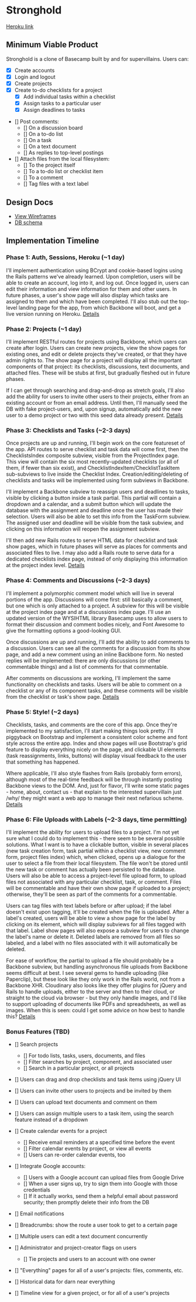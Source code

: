 # Stronghold

[Heroku link][heroku]

[heroku]: http://stronghold.herokuapp.com

## Minimum Viable Product

Stronghold is a clone of Basecamp built by and for supervillains. Users can:

- [x] Create accounts
- [x] Login and logout
- [x] Create projects
- [x] Create to-do checklists for a project
    - [x] Add individual tasks within a checklist
    - [x] Assign tasks to a particular user
    - [x] Assign deadlines to tasks
- [] Post comments:
  - [] On a discussion board
  - [] On a to-do list
  - [] On a task
  - [] On a text document
  - [] As replies to top-level postings
- [] Attach files from the local filesystem:
  - [] To the project itself
  - [] To a to-do list or checklist item
  - [] To a comment
  - [] Tag files with a text label

## Design Docs
* [View Wireframes][views]
* [DB schema][schema]

[views]: ./docs/views.md
[schema]: ./docs/schema.md

## Implementation Timeline

### Phase 1: Auth, Sessions, Heroku (~1 day)
I'll implement authentication using BCrypt and cookie-based logins using the Rails patterns we've already learned. Upon completion, users will be able to create an account, log into it, and log out. Once logged in, users can edit their information and view information for them and other users. In future phases, a user's show page will also display which tasks are assigned to them and which have been completed. I'll also stub out the top-level landing page for the app, from which Backbone will boot, and get a live version running on Heroku.
[Details][phase-one]

### Phase 2: Projects (~1 day)
I'll implement RESTful routes for projects using Backbone, which users can create after login. Users can create new projects, view the show pages for existing ones, and edit or delete projects they've created, or that they have admin rights to. The show page for a project will display all the important components of that project: its checklists, discussions, text documents, and attached files. These will be stubs at first, but gradually fleshed out in future phases.

If I can get through searching and drag-and-drop as stretch goals, I'll also add the ability for users to invite other users to their projects, either from an existing account or from an email address. Until then, I'll manually seed the DB with fake project-users, and, upon signup, automatically add the new user to a demo project or two with this seed data already present.
[Details][phase-two]

### Phase 3: Checklists and Tasks (~2-3 days)
Once projects are up and running, I'll begin work on the core featureset of the app. API routes to serve checklist and task data will come first, then the ChecklistsIndex composite subview, visible from the ProjectIndex page. This view will contain the six most recently-updated checklists (or all of them, if fewer than six exist), and ChecklistIndexItem/ChecklistTaskItem sub-subviews to live inside the Checklist Index. Creation/editing/deleting of checklists and tasks will be implemented using form subviews in Backbone.

I'll implement a Backbone subview to reassign users and deadlines to tasks, visible by clicking a button inside a task partial. This partial will contain a dropdown and a calendar, and a submit button which will update the database with the assignment and deadline once the user has made their selection. Users will also be able to set this info from the TaskForm subview. The assigned user and deadline will be visible from the task subview, and clicking on this information will reopen the assignment subview.

I'll then add new Rails routes to serve HTML data for checklist and task show pages, which in future phases will serve as places for comments and associated files to live. I may also add a Rails route to serve data for a dedicated checklists index page, instead of only displaying this information at the project index level.
[Details][phase-three]

### Phase 4: Comments and Discussions (~2-3 days)
I'll implement a polymorphic comment model which will live in several portions of the app. Discussions will come first: still basically a comment, but one which is only attached to a project. A subview for this will be visible at the project index page and at a discussions index page. I'll use an updated version of the WYSIHTML library Basecamp uses to allow users to format their discussion and comment bodies nicely, and Font Awesome to give the formatting options a good-looking GUI.

Once discussions are up and running, I'll add the ability to add comments to a discussion. Users can see all the comments for a discussion from its show page, and add a new comment using an inline Backbone form. No nested replies will be implemented: there are only discussions (or other commentable things) and a list of comments for that commentable.

After comments on discussions are working, I'll implement the same functionality on checklists and tasks. Users will be able to comment on a checklist or any of its component tasks, and these comments will be visible from the checklist or task's show page.
[Details][phase-four]

### Phase 5: Style! (~2 days)
Checklists, tasks, and comments are the core of this app. Once they're implemented to my satisfaction, I'll start making things look pretty. I'll piggyback on Bootstrap and implement a consistent color scheme and font style across the entire app. Index and show pages will use Bootstrap's grid feature to display everything nicely on the page, and clickable UI elements (task reassignments, links, buttons) will display visual feedback to the user that something has happened.

Where applicable, I'll also style flashes from Rails (probably form errors), although most of the real-time feedback will be through instantly posting Backbone views to the DOM. And, just for flavor, I'll write some static pages - home, about, contact us - that explain to the interested supervillain just /why/ they might want a web app to manage their next nefarious scheme.
[Details][phase-five]

### Phase 6: File Uploads with Labels (~2-3 days, time permitting)
I'll implement the ability for users to upload files to a project. I'm not yet sure what I could do to implement this - there seem to be several possible solutions. What I want is to have a clickable button, visible in several places (new task creation form, task partial within a checklist view, new comment form, project files index) which, when clicked, opens up a dialogue for the user to select a file from their local filesystem. The file won't be stored until the new task or comment has actually been persisted to the database. Users will also be able to access a project-level file upload form, to upload files not associated with any particular checklist, task, or comment. Files will be commentable and have their own show page if uploaded to a project; otherwise, they'll be seen as part of the comments for a commentable.

Users can tag files with text labels before or after upload; if the label doesn't exist upon tagging, it'll be created when the file is uploaded. After a label's created, users will be able to view a show page for the label by clicking on its element, which will display subviews for all files tagged with that label. Label show pages will also expose a subview for users to change the label's name or delete it. Deleted labels are removed from all files so labeled, and a label with no files associated with it will automatically be deleted.

For ease of workflow, the partial to upload a file should probably be a Backbone subview, but handling asynchronous file uploads from Backbone seems difficult at best. I see several gems to handle uploading (like Paperclip), but these look like they only work in the Rails world, not from a Backbone XHR. Cloudinary also looks like they offer plugins for jQuery and Rails to handle uploads, either to the server and then to their cloud, or straight to the cloud via browser - but they only handle images, and I'd like to support uploading of documents like PDFs and spreadsheets, as well as images. When this is seen: could I get some advice on how best to handle this?
[Details][phase-six]

### Bonus Features (TBD)
- [] Search projects
  - [] For todo lists, tasks, users, documents, and files
  - [] Filter searches by project, component, and associated user
  - [] Search in a particular project, or all projects

- [] Users can drag and drop checklists and task items using jQuery UI
- [] Users can invite other users to projects and be invited by them
- [] Users can upload text documents and comment on them
- [] Users can assign multiple users to a task item, using the search feature instead of a dropdown

- [] Create calendar events for a project
  - [] Receive email reminders at a specified time before the event
  - [] Filter calendar events by project, or view all events
  - [] Users can re-order calendar events, too

- [] Integrate Google accounts:
  - [] Users with a Google account can upload files from Google Drive
  - [] When a user signs up, try to sign them into Google with those credentials
  - [] If it actually works, send them a helpful email about password security; then promptly delete their info from the DB

- [] Email notifications
- [] Breadcrumbs: show the route a user took to get to a certain page
- [] Multiple users can edit a text document concurrently
- [] Administrator and project-creator flags on users
  - [] Tie projects and users to an account with one owner
- [] "Everything" pages for all of a user's projects: files, comments, etc.
- [] Historical data for darn near everything
- [] Timeline view for a given project, or for all of a user's projects

[phase-one]: ./docs/phases/phase1.md
[phase-two]: ./docs/phases/phase2.md
[phase-three]: ./docs/phases/phase3.md
[phase-four]: ./docs/phases/phase4.md
[phase-five]: ./docs/phases/phase5.md
[phase-six]: ./docs/phases/phase6.md
